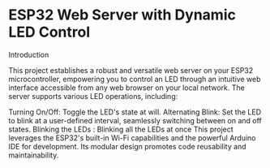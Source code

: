 
# ESP32 Web Server with Dynamic LED Control

Introduction

This project establishes a robust and versatile web server on your ESP32 microcontroller, empowering you to control an LED through an intuitive web interface accessible from any web browser on your local network. The server supports various LED operations, including:

Turning On/Off: Toggle the LED's state at will.
Alternating Blink: Set the LED to blink at a user-defined interval, seamlessly switching between on and off states.
Blinking the LEDs : Blinking all the LEDs at once
This project leverages the ESP32's built-in Wi-Fi capabilities and the powerful Arduino IDE for development. Its modular design promotes code reusability and maintainability.
